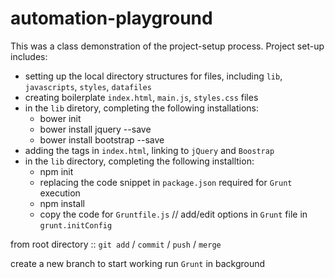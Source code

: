 # automation-playground
This was a class demonstration of the project-setup process. Project set-up includes: 
- setting up the local directory structures for files, including `lib`, `javascripts`, `styles`, `datafiles`
- creating boilerplate `index.html`, `main.js`, `styles.css` files
- in the `lib` diretory, completing the following installations: 
  - bower init
  - bower install jquery --save
  - bower install bootstrap --save
- adding the tags in `index.html`, linking to `jQuery` and `Boostrap`
- in the `lib` directory, completing the following installtion: 
  - npm init
  - replacing the code snippet in `package.json` required for `Grunt` execution
  - npm install
  - copy the code for `Gruntfile.js` // add/edit options in `Grunt` file in `grunt.initConfig`

from root directory :: `git add` / `commit` / `push` / `merge`

create a new branch to start working
run `Grunt` in background
